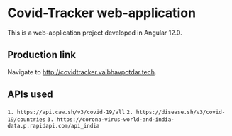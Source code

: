# Covid-Tracker web-application

This is a web-application project developed in Angular 12.0.

## Production link

Navigate to http://covidtracker.vaibhavpotdar.tech.

## APIs used

`1. https://api.caw.sh/v3/covid-19/all`
`2. https://disease.sh/v3/covid-19/countries`
`3. https://corona-virus-world-and-india-data.p.rapidapi.com/api_india`
